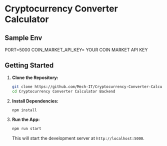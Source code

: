 # Cryptocurrency Converter Calculator

## Sample Env
   PORT=5000
   COIN_MARKET_API_KEY= YOUR COIN MARKET API KEY
   
## Getting Started

1. **Clone the Repository:**
   ```bash
   git clone https://github.com/Mech-IT/Cryptocurrency-Converter-Calculator-Backend.git
   cd Cryptocurrency Converter Calculator Backend

   ```

2. **Install Dependencies:**
   ```bash
   npm install
   ```

3. **Run the App:**
   ```bash
   npm run start
   ```

   This will start the development server at `http://localhost:5000`.

